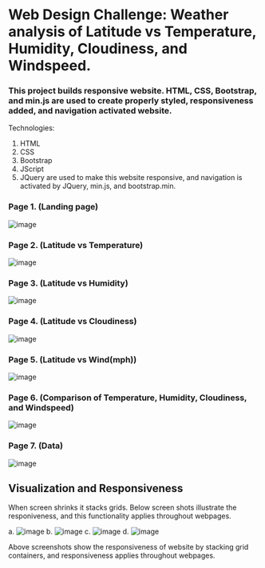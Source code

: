 # Web Design Challenge: Weather analysis of Latitude vs Temperature, Humidity, Cloudiness, and Windspeed.

### This project builds responsive website. HTML, CSS, Bootstrap, and min.js are used to create properly styled, responsiveness added, and navigation activated website.  
Technologies:
1. HTML
2. CSS
3. Bootstrap
4. JScript
5. JQuery
are used to make this website responsive, and navigation is activated by JQuery, min.js, and bootstrap.min. 


### Page 1. (Landing page)
![image](https://user-images.githubusercontent.com/67448948/127584143-7f6c441e-8a55-45cf-a2b8-6303c3378da7.png)


### Page 2. (Latitude vs Temperature) 
![image](https://user-images.githubusercontent.com/67448948/127584209-68371b31-1875-4920-bcc9-e67104d2a9e8.png)

### Page 3. (Latitude vs Humidity) 
![image](https://user-images.githubusercontent.com/67448948/127584245-bd13f84d-50f8-4c14-b97c-fba0f3b51c94.png)

### Page 4. (Latitude vs Cloudiness) 
![image](https://user-images.githubusercontent.com/67448948/127584313-4376b4bd-e36c-4428-93b3-e27b042bb2b0.png)

### Page 5. (Latitude vs Wind(mph)) 
![image](https://user-images.githubusercontent.com/67448948/127584419-ed8b376a-9fa5-49fa-befd-e923c665a74b.png)

### Page 6. (Comparison of Temperature, Humidity, Cloudiness, and Windspeed) 

![image](https://user-images.githubusercontent.com/67448948/127584559-b018137d-7d6f-4eaa-bcba-ecc0ac015056.png)

### Page 7. (Data) 
![image](https://user-images.githubusercontent.com/67448948/127584630-ad9ca300-d1da-4d1e-9f13-aa3a6b11fcab.png)

## Visualization and Responsiveness 

When screen shrinks it stacks grids. Below screen shots illustrate the responiveness, and this functionality applies throughout webpages. 

a. 
![image](https://user-images.githubusercontent.com/67448948/127585576-9ad965f1-1ed5-453c-abf4-a3277cf98ce0.png)
b. 
![image](https://user-images.githubusercontent.com/67448948/127585610-ee205c7e-6e68-428b-ae0b-ed589390b7c1.png)
c. 
![image](https://user-images.githubusercontent.com/67448948/127586214-dcd36fd1-39c8-4403-acf9-ce48a14f4879.png)
d. 
![image](https://user-images.githubusercontent.com/67448948/127586274-52a15849-1beb-4bab-bb64-7184b44bc81d.png)

 Above screenshots show the responsiveness of website by stacking grid containers, and responsiveness applies throughout webpages. 


